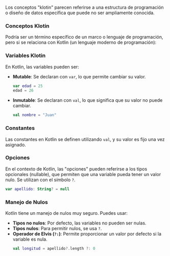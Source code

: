 Los conceptos "klotin" parecen referirse a una estructura de programación o diseño de datos específica que puede no ser ampliamente conocida.

### Conceptos Klotin

Podría ser un término específico de un marco o lenguaje de programación, pero si se relaciona con Kotlin (un lenguaje moderno de programación):

### Variables Klotin

En Kotlin, las variables pueden ser:

- **Mutable**: Se declaran con `var`, lo que permite cambiar su valor.
  ```kotlin
  var edad = 25
  edad = 26
  ```

- **Inmutable**: Se declaran con `val`, lo que significa que su valor no puede cambiar.
  ```kotlin
  val nombre = "Juan"
  ```

### Constantes

Las constantes en Kotlin se definen utilizando `val`, y su valor es fijo una vez asignado.

### Opciones

En el contexto de Kotlin, las "opciones" pueden referirse a los tipos opcionales (nullable), que permiten que una variable pueda tener un valor nulo. Se utilizan con el símbolo `?`.

```kotlin
var apellido: String? = null
```

### Manejo de Nulos

Kotlin tiene un manejo de nulos muy seguro. Puedes usar:

- **Tipos no nulos**: Por defecto, las variables no pueden ser nulas.
- **Tipos nulos**: Para permitir nulos, se usa `?`.
- **Operador de Elvis (`?:`)**: Permite proporcionar un valor por defecto si la variable es nula.
  ```kotlin
  val longitud = apellido?.length ?: 0
  ```  
